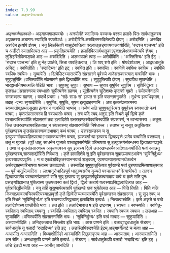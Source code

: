 ```yaml
---
index: 7.3.99
sutra: अड्गार्ग्यगालवयोः

---
```

_अड्गार्ग्यगालवयोः_ - अड्गाग्र्यगालयवयोः । अनयोर्मते रुदादिभ्यः पञ्चभ्यः परस्य हलादेः पितः सार्वधातुकस्य अपृक्तस्य अडागमः स्यादिति स्पष्टोऽर्थः । अरोदीरिति.अरुदितमरुदितेत्यपि ज्ञेयम् । अरोदमिति । अरुदिव अरुदिम इत्यपि ज्ञेयम् । ननु लिङस्तिपि यासुटंबाधित्वा परत्वात्अड्गाग्र्यगालवयो॑रिति, 'रुदश्च पञ्चभ्यः' इति च अडीटौ स्यातामित्यत आह —  प्रकृतिप्रत्ययेति । हलादिपित्सार्वधातुकाऽपृक्ताऽपेक्ष्तवाच्चेत्यपि ज्ञेयम् । लुङिइरितो॑वेत्यङ्पक्षे आह —  अरुदिदिति । अङभावपक्षे त्वाह — अरोदीदिति । 'अस्तिसिचः' इति ईट् । 'रुदश्च पञ्चभ्य' इति तु नेह प्रवर्तते, सिचा व्यवहितत्वात् । ञि ष्वप् शये इति । षोपदेशोऽयम् । आद्र्धधातुके अनिट् । स्वपितीति । 'रुदादिभ्यः' इति इट् । स्वपित इति । स्वपन्ति । स्वपिषि स्वपिथः स्वपिथ । स्वपिमि स्वपिवः स्वपिमः । सुष्वापेति । द्वित्वेलिटभ्यासस्ये॑ति संप्रसारणे पूर्वरूपे आदेशसकारत्वात् षत्वमिति भावः । सुषुपतुरिति ।वचिस्वपी॑ति संप्रसारणे कृते द्वित्वादीति भावः । सुषुपुरित्यपि ज्ञेयम् । सुष्वपिथ सुष्वप्थेति । भारद्वाजनियमात्थलि वेडिति भावः । सुषुपथुः सुषुप । सुष्वाप — सुष्वप सुषुपिव सुषुपिम । सुविनिर्दुभ्र्यः । कृतस#ंप्रसारणस्य स्वप्धातोः सुपीत्यनेन ग्रहणम् । सूतीत्यनेन सूतिशब्दः कृदन्तो गृह्रते । समेत्यनेनाऽपि समशब्दस्य ग्रहणम् । षष्ठर्थे प्रथमा । 'सहेः साडः स' इत्यत स इति षष्ठन्तमनुवर्तते । मूर्धन्य इत्यधिकृतम् । तदाह -एभ्यः सुप्यादेरिति । सुषुप्तिः, सुषूतिः, सुषम इत्युदाहरणानि । अत्र कृतसंप्रसारमस्य स्वप्धातोग्र्रहमात्सुखप्र इत्यत्र न षत्वमिति भाष्यम् । नन्वेषं सति सुषुषुपतुरित्यत्र सुपूर्वस्य स्वपधातोः कथं षत्वम् । कृतसंप्रसारमस्य हि स्वपधातोः षत्वम् । तत्र यदि स्वप् अतुस् इति स्थिते पूर्वं द्वित्वे कृते पश्चात्वचिस्वपी॑ति संप्रासरणं तदा हलादिशेषे उत्तरखण्डस्यैववचिस्वपी॑ति संप्रसारणं, न त्वभ्यासस्य । अतुसः कित उत्तरखण्डव्यवहितत्वात्,न संप्रसारमए संप्रसारण॑मिति निषेधाच्च । ततश्च सु ससुप् अतुसित्यत्र पूर्वखण्डस्य कृतसंप्रसारणत्वाऽभावात् कथं षत्वम् । उत्तरखण्डस्य च सु इत्युपसर्गादव्यवहितपरत्वाऽभावात्कथमनेन षत्वम्, इण्कवर्गाभ्यां इत्यस्य द्वित्वप्रवृत्तेः प्रागेव षत्वमिति वक्तव्यम् । तत्तु न युज्यते ।पूर्वं धातुः साधनेन युज्यते पश्चादुपसर्गेणे॑ति परिभाषया सु इत्युपसर्गसंबन्धस्य द्वित्वात्प्रागप्रवृत्तेः । तथा च कृतसंप्रसारणस्य अकृतषत्वस्य सुप् इत्यस्य द्वित्वे उत्तरखण्डस्यैवआदेशप्रत्ययो॑रिति षत्वं स्यान्नतु पूर्वखण्डस्य,सात्पदाद्यो॑रिति निषेधात् । कृते हलादिशेषे सु इति पूर्वखण्डस्य सुब्राऊपत्वाऽभावेन 'सुविनिर्दुभ्र्यः' इत्यस्याऽप्यप्रवृत्तिः । न च एकदेशविकृतस्याननयत्वं शङ्क्यम्, एवमप्यभ्यासस्यानर्थकत्वेन अर्थवद्ग्रहमपरिभाषया षत्वस्य तत्राऽप्राप्तेः । तस्मादिह सुषुषुपतुरित्यत्र पूर्वखण्डे षत्वं दुरुपपादमित्याशङ्क्याह —  पूर्वं धातुरित्यादिना । लक्ष्यानुरोधादिहपूर्वं धातुरुपसर्गेण युज्यते पश्चात्साधनेने॑त्याश्रीयते । ततश्च द्वित्वात्परागेव परत्वात्संप्रसारणे सति सुप् इत्यस्य सु इत्युपसर्गपूर्वकत्वमादाय षत्वे च कृते सति पुनः प्रसङ्गविज्ञानात् षुबित्यस्य कृतषत्वस्य कतं द्वित्वं , द्वित्वे कत्र्वये षत्वस्याऽसिद्धत्वादित्यत आह —  पूर्वत्रासिद्धीयमिति । ननु तर्हि सुसुष्वापेत्यत्रापि पूर्वखण्डे ष्तवं श्रूयेतेत्यत आह — पिति त्विति । पिति णलि कित्त्वाऽभावात्वचिस्वपी॑त्यस्याऽप्रवृत्तौ कृते द्वित्वेलिच्यभ्यासस्ये॑ति पूर्वखण्डस्य संप्रसारणम् । सु सुप् स्वप् अ इति स्थिते 'सुविनिर्दुर्भ्यःर' इति षत्वस्याऽसिद्धत्वात् हलादिशेष इत्यर्थः । नित्यत्वाच्चेति । कृते अकृते च षत्वे हलादिशेषस्य प्राप्तेरिति भावः । तत इति । हलादिभावान्न ष इति द्रष्टव्यम् । स्वप्ता । स्वप्स्यति । स्वपितु-स्वपितात् स्वपिताम् स्वपन्तु । स्वपिहि-स्वपितात् स्वपितम् स्वपित । स्वपानि स्वपाव स्वपाम । लडआह —  सुप्यादिति ।वचिस्वपी॑ति संप्रसारणमिति भावः । 'सुविनिर्दुभ्यः' इति षत्वं मत्वाह —  सुषुप्यादिति । असवाप्सीदिति । अनिट्कत्वान्न सिज्लोप इति भावः । आस प्राणने इति । वलाद्याद्र्धधातुके सेडयम् । सार्वधातुके तु वलादौ 'रुदादिभ्यः' इति इट् । लङस्तिपिरुदश्चे॑ति ईटम्,अड्गार्ग्ये॑त्यटं च मत्वा आह —  अआसीत् अआसदिति । विध्याशीर्लिङो आस्यादिति सिद्धवत्कृत्य आह — आस्याताम् । आस्यास्तामिति । अन चेति । अनधातुरपि प्राणने वर्तते इत्यर्थः । सेडयम् । सार्वधातुकेऽपि वलादौ 'रुदादिभ्यः' इति इट् । लङि ईडटौ मत्वा आह —  आनीत् आनदिति ।